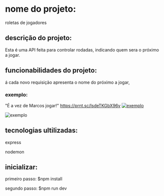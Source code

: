 # nome do projeto:

roletas de jogadores

## descrição do projeto:

Esta é uma API feita para controlar rodadas, indicando quem sera o próximo  a jogar.

## funcionabilidades do projeto:

á cada novo requisição apresenta o nome do próximo  a jogar,
### exemplo: 
"É a vez de Marcos jogar!"
https://prnt.sc/IsdeTKGbX96v
[![exemplo](https://prnt.sc/IsdeTKGbX96v)](https://prnt.sc/IsdeTKGbX96v)

![exemplo](https://prnt.sc/IsdeTKGbX96v)
## tecnologias ultilizadas:

express

nodemon 

## inicializar:
primeiro passo: 
$npm install 

segundo passo:
$npm run dev 




